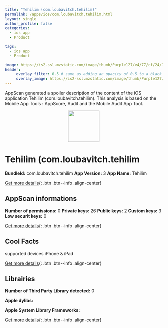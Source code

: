 ```yaml
---
title: "Tehilim (com.loubavitch.tehilim)"
permalink: /apps/ios/com.loubavitch.tehilim.html
layout: single
author_profile: false
categories: 
  - ios app 
  - Product 

tags: 
  - ios app 
  - Product 

image: https://is2-ssl.mzstatic.com/image/thumb/Purple127/v4/77/cf/24/77cf24d0-2259-1c6e-33ab-61c82e6960a4/mzl.indntgah.png/512x512bb.jpg
header: 
     overlay_filter: 0.5 # same as adding an opacity of 0.5 to a black background
     overlay_image: https://is2-ssl.mzstatic.com/image/thumb/Purple127/v4/77/cf/24/77cf24d0-2259-1c6e-33ab-61c82e6960a4/mzl.indntgah.png/512x512bb.jpg
---
```

AppScan generated a spoiler description of the content of the iOS application Tehilim (com.loubavitch.tehilim). This analysis is based on the Mobile App Tools : AppScore, Audit and the Mobile Audit App Tool.

  
  
<div style="text-align: center;"><img src="https://is2-ssl.mzstatic.com/image/thumb/Purple127/v4/77/cf/24/77cf24d0-2259-1c6e-33ab-61c82e6960a4/mzl.indntgah.png/512x512bb.jpg" width="100" height="100"></div>  
  
# Tehilim (com.loubavitch.tehilim

**BundleId:** com.loubavitch.tehilim
**App Version:** 3
**App Name:** Tehilim


[Get more details](/pricing.html){: .btn .btn--info .align-center}  
  
## AppScan informations 

**Number of permissions:** 0
**Private keys:** 26
**Public keys:** 2
**Custom keys:** 3
**Low securit keys:** 0
  
[Get more details](/pricing.html){: .btn .btn--info .align-center}

## Cool Facts

supported devices iPhone & iPad
  
[Get more details](/pricing.html){: .btn .btn--info .align-center}

## Librairies 
**Number of Third Party Library detected:** 0

**Apple dylibs:**


**Apple System Library Frameworks:**


  
[Get more details](/pricing.html){: .btn .btn--info .align-center}

